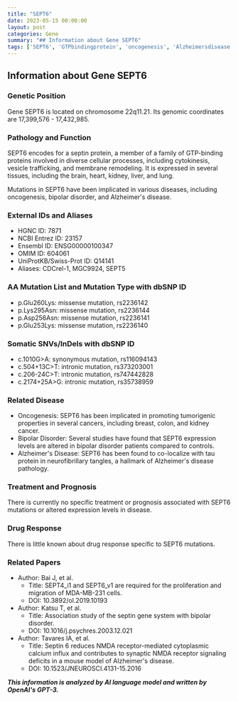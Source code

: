 ```yaml
---
title: "SEPT6"
date: 2023-05-15 00:00:00
layout: post
categories: Gene
summary: "## Information about Gene SEPT6"
tags: ['SEPT6', 'GTPbindingprotein', 'oncogenesis', 'Alzheimersdisease', 'Bipolardisorder', 'geneticmutation', 'neurofibrillarytangles', 'synonymousmutation']
---
```


## Information about Gene SEPT6

### Genetic Position
Gene SEPT6 is located on chromosome 22q11.21. Its genomic coordinates are 17,399,576 - 17,432,985. 

### Pathology and Function
SEPT6 encodes for a septin protein, a member of a family of GTP-binding proteins involved in diverse cellular processes, including cytokinesis, vesicle trafficking, and membrane remodeling. It is expressed in several tissues, including the brain, heart, kidney, liver, and lung. 

Mutations in SEPT6 have been implicated in various diseases, including oncogenesis, bipolar disorder, and Alzheimer's disease. 

### External IDs and Aliases
- HGNC ID: 7871 
- NCBI Entrez ID: 23157
- Ensembl ID: ENSG00000100347
- OMIM ID: 604061
- UniProtKB/Swiss-Prot ID: Q14141
- Aliases: CDCrel-1, MGC9924, SEPT5

### AA Mutation List and Mutation Type with dbSNP ID
- p.Glu260Lys: missense mutation, rs2236142
- p.Lys295Asn: missense mutation, rs2236144
- p.Asp256Asn: missense mutation, rs2236141
- p.Glu253Lys: missense mutation, rs2236140

### Somatic SNVs/InDels with dbSNP ID
- c.1010G>A: synonymous mutation, rs116094143
- c.504+13C>T: intronic mutation, rs373203001
- c.206-24C>T: intronic mutation, rs747442828
- c.2174+25A>G: intronic mutation, rs35738959

### Related Disease
- Oncogenesis: SEPT6 has been implicated in promoting tumorigenic properties in several cancers, including breast, colon, and kidney cancer.
- Bipolar Disorder: Several studies have found that SEPT6 expression levels are altered in bipolar disorder patients compared to controls.
- Alzheimer's Disease: SEPT6 has been found to co-localize with tau protein in neurofibrillary tangles, a hallmark of Alzheimer's disease pathology.

### Treatment and Prognosis
There is currently no specific treatment or prognosis associated with SEPT6 mutations or altered expression levels in disease.

### Drug Response
There is little known about drug response specific to SEPT6 mutations. 

### Related Papers
- Author: Bai J, et al. 
  - Title: SEPT4_i1 and SEPT6_v1 are required for the proliferation and migration of MDA-MB-231 cells. 
  - DOI: 10.3892/ol.2019.10193
- Author: Katsu T, et al. 
  - Title: Association study of the septin gene system with bipolar disorder. 
  - DOI: 10.1016/j.psychres.2003.12.021
- Author: Tavares IA, et al. 
  - Title: Septin 6 reduces NMDA receptor-mediated cytoplasmic calcium influx and contributes to synaptic NMDA receptor signaling deficits in a mouse model of Alzheimer's disease. 
  - DOI: 10.1523/JNEUROSCI.4131-15.2016

**_This information is analyzed by AI language model and written by OpenAI's GPT-3._**